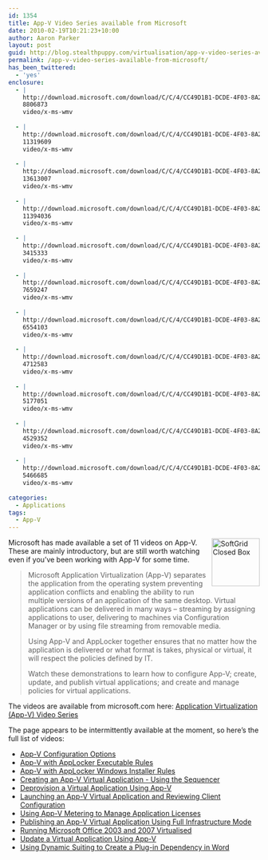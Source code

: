 ```yaml
---
id: 1354
title: App-V Video Series available from Microsoft
date: 2010-02-19T10:21:23+10:00
author: Aaron Parker
layout: post
guid: http://blog.stealthpuppy.com/virtualisation/app-v-video-series-available-from-microsoft
permalink: /app-v-video-series-available-from-microsoft/
has_been_twittered:
  - 'yes'
enclosure:
  - |
    http://download.microsoft.com/download/C/C/4/CC49D1B1-DCDE-4F03-8A28-B11D0949A672/App-V_Configuration_Options.wmv
    8806873
    video/x-ms-wmv
    
  - |
    http://download.microsoft.com/download/C/C/4/CC49D1B1-DCDE-4F03-8A28-B11D0949A672/App-V_with_AppLocker_Executable_Rules.wmv
    11319609
    video/x-ms-wmv
    
  - |
    http://download.microsoft.com/download/C/C/4/CC49D1B1-DCDE-4F03-8A28-B11D0949A672/App-V_with_AppLocker_Windows_Installer_Rules.wmv
    13613007
    video/x-ms-wmv
    
  - |
    http://download.microsoft.com/download/C/C/4/CC49D1B1-DCDE-4F03-8A28-B11D0949A672/Create_Virtual_App.wmv
    11394036
    video/x-ms-wmv
    
  - |
    http://download.microsoft.com/download/C/C/4/CC49D1B1-DCDE-4F03-8A28-B11D0949A672/Deprovision_Virtual_App.wmv
    3415333
    video/x-ms-wmv
    
  - |
    http://download.microsoft.com/download/C/C/4/CC49D1B1-DCDE-4F03-8A28-B11D0949A672/Launch_Virtual_App.wmv
    7659247
    video/x-ms-wmv
    
  - |
    http://download.microsoft.com/download/C/C/4/CC49D1B1-DCDE-4F03-8A28-B11D0949A672/Manage_App_Licences.wmv
    6554103
    video/x-ms-wmv
    
  - |
    http://download.microsoft.com/download/C/C/4/CC49D1B1-DCDE-4F03-8A28-B11D0949A672/Publish_Virtual_App.wmv
    4712583
    video/x-ms-wmv
    
  - |
    http://download.microsoft.com/download/C/C/4/CC49D1B1-DCDE-4F03-8A28-B11D0949A672/Run_Office_Virtual.wmv
    5177051
    video/x-ms-wmv
    
  - |
    http://download.microsoft.com/download/C/C/4/CC49D1B1-DCDE-4F03-8A28-B11D0949A672/Update_Virtual_App.wmv
    4529352
    video/x-ms-wmv
    
  - |
    http://download.microsoft.com/download/C/C/4/CC49D1B1-DCDE-4F03-8A28-B11D0949A672/Use_Dynamic_Suiting.wmv
    5466685
    video/x-ms-wmv
    
categories:
  - Applications
tags:
  - App-V
---
```

<img style="margin: 0px 0px 10px 10px; display: inline" title="SoftGrid Closed Box" border="0" alt="SoftGrid Closed Box" align="right" src="http://stealthpuppy.com/wp-content/uploads/2008/12/softgridclosedbox.png" width="96" height="96" /> 

Microsoft has made available a set of 11 videos on App-V. These are mainly introductory, but are still worth watching even if you’ve been working with App-V for some time.

> Microsoft Application Virtualization (App-V) separates the application from the operating system preventing application conflicts and enabling the ability to run multiple versions of an application of the same desktop. Virtual applications can be delivered in many ways – streaming by assigning applications to user, delivering to machines via Configuration Manager or by using file streaming from removable media. 
> 
> Using App-V and AppLocker together ensures that no matter how the application is delivered or what format is takes, physical or virtual, it will respect the policies defined by IT. 
> 
> Watch these demonstrations to learn how to configure App-V; create, update, and publish virtual applications; and create and manage policies for virtual applications.

The videos are available from microsoft.com here: [Application Virtualization (App-V) Video Series](http://www.microsoft.com/downloads/details.aspx?displaylang=en&FamilyID=e0cca44a-f522-48c3-837f-85493b3734a9)

The page appears to be intermittently available at the moment, so here’s the full list of videos:

  * [App-V Configuration Options](http://download.microsoft.com/download/C/C/4/CC49D1B1-DCDE-4F03-8A28-B11D0949A672/App-V_Configuration_Options.wmv)
  * [App-V with AppLocker Executable Rules](http://download.microsoft.com/download/C/C/4/CC49D1B1-DCDE-4F03-8A28-B11D0949A672/App-V_with_AppLocker_Executable_Rules.wmv)
  * [App-V with AppLocker Windows Installer Rules](http://download.microsoft.com/download/C/C/4/CC49D1B1-DCDE-4F03-8A28-B11D0949A672/App-V_with_AppLocker_Windows_Installer_Rules.wmv)
  * [Creating an App-V Virtual Application - Using the Sequencer](http://download.microsoft.com/download/C/C/4/CC49D1B1-DCDE-4F03-8A28-B11D0949A672/Create_Virtual_App.wmv)
  * [Deprovision a Virtual Application Using App-V](http://download.microsoft.com/download/C/C/4/CC49D1B1-DCDE-4F03-8A28-B11D0949A672/Deprovision_Virtual_App.wmv)
  * [Launching an App-V Virtual Application and Reviewing Client Configuration](http://download.microsoft.com/download/C/C/4/CC49D1B1-DCDE-4F03-8A28-B11D0949A672/Launch_Virtual_App.wmv)
  * [Using App-V Metering to Manage Application Licenses](http://download.microsoft.com/download/C/C/4/CC49D1B1-DCDE-4F03-8A28-B11D0949A672/Manage_App_Licences.wmv)
  * [Publishing an App-V Virtual Application Using Full Infrastructure Mode](http://download.microsoft.com/download/C/C/4/CC49D1B1-DCDE-4F03-8A28-B11D0949A672/Publish_Virtual_App.wmv)
  * [Running Microsoft Office 2003 and 2007 Virtualised](http://download.microsoft.com/download/C/C/4/CC49D1B1-DCDE-4F03-8A28-B11D0949A672/Run_Office_Virtual.wmv)
  * [Update a Virtual Application Using App-V](http://download.microsoft.com/download/C/C/4/CC49D1B1-DCDE-4F03-8A28-B11D0949A672/Update_Virtual_App.wmv)
  * [Using Dynamic Suiting to Create a Plug-in Dependency in Word](http://download.microsoft.com/download/C/C/4/CC49D1B1-DCDE-4F03-8A28-B11D0949A672/Use_Dynamic_Suiting.wmv)